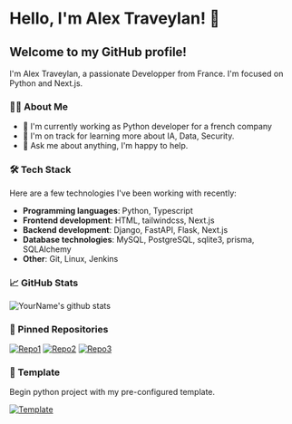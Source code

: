 # Hello, I'm Alex Traveylan! 👋

## Welcome to my GitHub profile!

I'm Alex Traveylan, a passionate Developper from France. I'm focused on Python and Next.js.

### 👨‍💻 About Me

- 💼 I'm currently working as Python developer for a french company
- 🌱 I'm on track for learning more about IA, Data, Security.
- 💬 Ask me about anything, I'm happy to help.

### 🛠 Tech Stack

Here are a few technologies I've been working with recently:

- **Programming languages**: Python, Typescript
- **Frontend development**: HTML, tailwindcss, Next.js
- **Backend development**: Django, FastAPI, Flask, Next.js
- **Database technologies**: MySQL, PostgreSQL, sqlite3, prisma, SQLAlchemy
- **Other**: Git, Linux, Jenkins

### 📈 GitHub Stats

![YourName's github stats](https://github-readme-stats.vercel.app/api?username=AlexTraveylan&show_icons=true&theme=tokyonight)

### 📌 Pinned Repositories

[![Repo1](https://github-readme-stats.vercel.app/api/pin/?username=AlexTraveylan&repo=math_exerzizer&theme=tokyonight)](https://github.com/AlexTraveylan/math_exerzizer)
[![Repo2](https://github-readme-stats.vercel.app/api/pin/?username=AlexTraveylan&repo=parole-aux-parents&theme=tokyonight)](https://github.com/AlexTraveylan/parole-aux-parents)
[![Repo3](https://github-readme-stats.vercel.app/api/pin/?username=AlexTraveylan&repo=solgard-bot-last-refactoring&theme=tokyonight)](https://github.com/AlexTraveylan/solgard-bot-last-refactoring)

### 📎 Template

Begin python project with my pre-configured template.

[![Template](https://github-readme-stats.vercel.app/api/pin/?username=AlexTraveylan&repo=Template-python&theme=tokyonight)](https://github.com/AlexTraveylan/Template-python)
